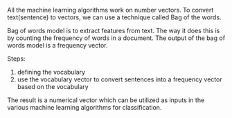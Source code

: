 All the machine learning algorithms work on number vectors. To convert text(sentence) to vectors, we can use a technique called Bag of the words.

Bag of words model is to extract features from text. The way it does this is by counting the frequency of words in a document. The output of the bag of words model is a frequency vector.

Steps:
1. defining the vocabulary
2. use the vocabulary vector to convert sentences into a frequency vector based on the vocabulary

The result is a numerical vector which can be utilized as inputs in the various machine learning algorithms for classification.



